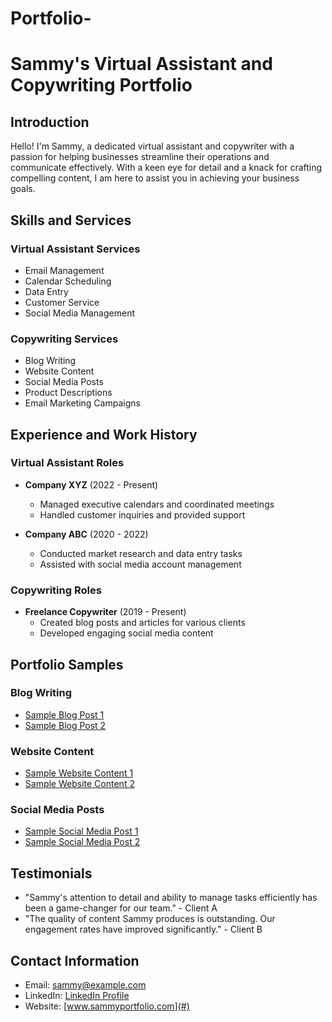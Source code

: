 # Portfolio-
# Sammy's Virtual Assistant and Copywriting Portfolio

## Introduction
Hello! I'm Sammy, a dedicated virtual assistant and copywriter with a passion for helping businesses streamline their operations and communicate effectively. With a keen eye for detail and a knack for crafting compelling content, I am here to assist you in achieving your business goals.

## Skills and Services
### Virtual Assistant Services
- Email Management
- Calendar Scheduling
- Data Entry
- Customer Service
- Social Media Management

### Copywriting Services
- Blog Writing
- Website Content
- Social Media Posts
- Product Descriptions
- Email Marketing Campaigns

## Experience and Work History
### Virtual Assistant Roles
- **Company XYZ** (2022 - Present)
  - Managed executive calendars and coordinated meetings
  - Handled customer inquiries and provided support

- **Company ABC** (2020 - 2022)
  - Conducted market research and data entry tasks
  - Assisted with social media account management

### Copywriting Roles
- **Freelance Copywriter** (2019 - Present)
  - Created blog posts and articles for various clients
  - Developed engaging social media content

## Portfolio Samples
### Blog Writing
- [Sample Blog Post 1](#)
- [Sample Blog Post 2](#)

### Website Content
- [Sample Website Content 1](#)
- [Sample Website Content 2](#)

### Social Media Posts
- [Sample Social Media Post 1](#)
- [Sample Social Media Post 2](#)

## Testimonials
- "Sammy's attention to detail and ability to manage tasks efficiently has been a game-changer for our team." - Client A
- "The quality of content Sammy produces is outstanding. Our engagement rates have improved significantly." - Client B

## Contact Information
- Email: sammy@example.com
- LinkedIn: [LinkedIn Profile](#)
- Website: [www.sammyportfolio.com](#)
